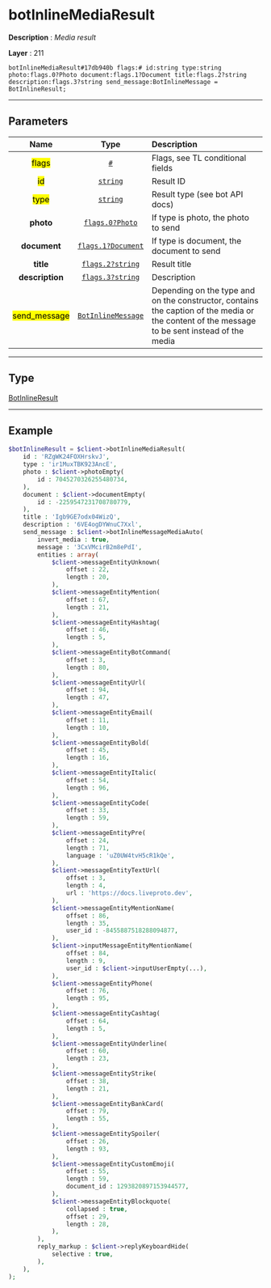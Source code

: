# botInlineMediaResult

**Description** : *Media result*

**Layer** : 211

```tl
botInlineMediaResult#17db940b flags:# id:string type:string photo:flags.0?Photo document:flags.1?Document title:flags.2?string description:flags.3?string send_message:BotInlineMessage = BotInlineResult;
```

---

## Parameters

| Name | Type | Description |
| :---: | :---: | :--- |
| <mark>flags</mark> | [`#`](type/#) | Flags, see TL conditional fields |
| <mark>id</mark> | [`string`](type/string) | Result ID |
| <mark>type</mark> | [`string`](type/string) | Result type (see bot API docs) |
| **photo** | [`flags.0?Photo`](type/Photo) | If type is photo, the photo to send |
| **document** | [`flags.1?Document`](type/Document) | If type is document, the document to send |
| **title** | [`flags.2?string`](type/string) | Result title |
| **description** | [`flags.3?string`](type/string) | Description |
| <mark>send_message</mark> | [`BotInlineMessage`](type/BotInlineMessage) | Depending on the type and on the constructor, contains the caption of the media or the content of the message to be sent instead of the media |

---

## Type

[BotInlineResult](type/BotInlineResult)

---

## Example

```php
$botInlineResult = $client->botInlineMediaResult(
	id : 'RZgWK24FOXHrskvJ',
	type : 'ir1MuxTBK923AncE',
	photo : $client->photoEmpty(
		id : 7045270326255480734,
	),
	document : $client->documentEmpty(
		id : -2259547231708780779,
	),
	title : 'Igb9GE7odx04WizQ',
	description : '6VE4ogDYWnuC7Xxl',
	send_message : $client->botInlineMessageMediaAuto(
		invert_media : true,
		message : '3CxVMcirB2m8ePdI',
		entities : array(
			$client->messageEntityUnknown(
				offset : 22,
				length : 20,
			),
			$client->messageEntityMention(
				offset : 67,
				length : 21,
			),
			$client->messageEntityHashtag(
				offset : 46,
				length : 5,
			),
			$client->messageEntityBotCommand(
				offset : 3,
				length : 80,
			),
			$client->messageEntityUrl(
				offset : 94,
				length : 47,
			),
			$client->messageEntityEmail(
				offset : 11,
				length : 10,
			),
			$client->messageEntityBold(
				offset : 45,
				length : 16,
			),
			$client->messageEntityItalic(
				offset : 54,
				length : 96,
			),
			$client->messageEntityCode(
				offset : 33,
				length : 59,
			),
			$client->messageEntityPre(
				offset : 24,
				length : 71,
				language : 'uZ0UW4tvH5cR1kQe',
			),
			$client->messageEntityTextUrl(
				offset : 3,
				length : 4,
				url : 'https://docs.liveproto.dev',
			),
			$client->messageEntityMentionName(
				offset : 86,
				length : 35,
				user_id : -8455887518288094877,
			),
			$client->inputMessageEntityMentionName(
				offset : 84,
				length : 9,
				user_id : $client->inputUserEmpty(...),
			),
			$client->messageEntityPhone(
				offset : 76,
				length : 95,
			),
			$client->messageEntityCashtag(
				offset : 64,
				length : 5,
			),
			$client->messageEntityUnderline(
				offset : 60,
				length : 23,
			),
			$client->messageEntityStrike(
				offset : 38,
				length : 21,
			),
			$client->messageEntityBankCard(
				offset : 79,
				length : 55,
			),
			$client->messageEntitySpoiler(
				offset : 26,
				length : 93,
			),
			$client->messageEntityCustomEmoji(
				offset : 55,
				length : 59,
				document_id : 1293820897153944577,
			),
			$client->messageEntityBlockquote(
				collapsed : true,
				offset : 29,
				length : 28,
			),
		),
		reply_markup : $client->replyKeyboardHide(
			selective : true,
		),
	),
);
```